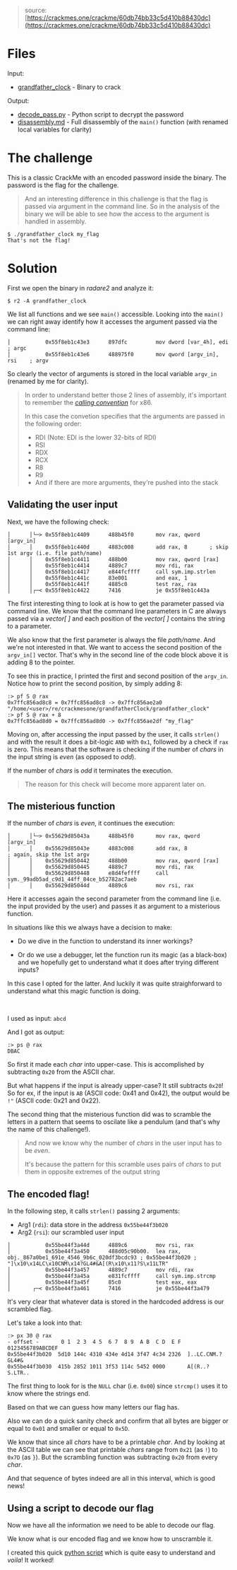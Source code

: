 > source: [https://crackmes.one/crackme/60db74bb33c5d410b88430dc](https://crackmes.one/crackme/60db74bb33c5d410b88430dc)

# Files

Input:
- [grandfather_clock](grandfather_clock) - Binary to crack

Output:
- [decode_pass.py](decode_pass.py) - Python script to decrypt the password
- [disassembly.md](disassembly.md) - Full disassembly of the `main()` function (with renamed local variables for clarity)

# The challenge

This is a classic CrackMe with an encoded password inside the binary. The password is the flag for the challenge.

> And an interesting difference in this challenge is that the flag is passed via argument in the command line.
So in the analysis of the binary we will be able to see how the access to the argument is handled in assembly.

```
$ ./grandfather_clock my_flag
That's not the flag!
```

# Solution

First we open the binary in _radare2_ and analyze it:

```
$ r2 -A grandfather_clock
```

We list all functions and we see `main()` accessible. Looking into the `main()` we can right away identify how it accesses the argument passed via the command line:

```assembly
│           0x55f8eb1c43e3      897dfc         mov dword [var_4h], edi    ; argc
│           0x55f8eb1c43e6      488975f0       mov qword [argv_in], rsi    ; argv
```

So clearly the vector of arguments is stored in the local variable `argv_in` (renamed by me for clarity).

> In order to understand better those 2 lines of assembly, it's important to remember the [_calling convention_](https://en.wikipedia.org/wiki/X86_calling_conventions) for x86.
>
> In this case the convetion specifies that the arguments are passed in the following order:
> - RDI (Note: EDI is the lower 32-bits of RDI)
> - RSI
> - RDX
> - RCX
> - R8
> - R9
> - And if there are more arguments, they're pushed into the stack

## Validating the user input

Next, we have the following check:

```assembly
│      │└─> 0x55f8eb1c4409      488b45f0       mov rax, qword [argv_in]
│      │    0x55f8eb1c440d      4883c008       add rax, 8       ; skip 1st argv (i.e. file path/name) 
│      │    0x55f8eb1c4411      488b00         mov rax, qword [rax]
│      │    0x55f8eb1c4414      4889c7         mov rdi, rax
│      │    0x55f8eb1c4417      e844fcffff     call sym.imp.strlen
│      │    0x55f8eb1c441c      83e001         and eax, 1
│      │    0x55f8eb1c441f      4885c0         test rax, rax
│      │┌─< 0x55f8eb1c4422      7416           je 0x55f8eb1c443a
```

The first interesting thing to look at is how to get the parameter passed via command line.
We know that the command line parameters in C are always passed via a _vector[ ]_ and each position of the _vector[ ]_ contains the string to a parameter.

We also know that the first parameter is always the file _path/name_. And we're not interested in that.
We want to access the second position of the `argv_in[]` vector. That's why in the second line of the code block above it is adding 8 to the pointer.

To see this in practice, I printed the first and second position of the `argv_in`. Notice how to print the second position, by simply adding 8:

```
:> pf S @ rax
0x7ffc856ad8c8 = 0x7ffc856ad8c8 -> 0x7ffc856ae2a0 "/home/<user>/re/crackmesone/grandfatherClock/grandfather_clock"
:> pf S @ rax + 8
0x7ffc856ad8d0 = 0x7ffc856ad8d0 -> 0x7ffc856ae2df "my_flag"
```

Moving on, after accessing the input passed by the user, it calls `strlen()` and with the result it does a bit-logic `AND` with `0x1`, followed by a check if `rax` is zero.
This means that the software is checking if the number of _chars_ in the input string is _even_ (as opposed to _odd_).

If the number of _chars_ is _odd_ it terminates the execution.

> The reason for this check will become more apparent later on.

## The misterious function

If the number of _chars_ is _even_, it continues the execution:

```assembly
│      │└─> 0x55629d85043a      488b45f0       mov rax, qword [argv_in]
│      │    0x55629d85043e      4883c008       add rax, 8              ; again, skip the 1st argv
│      │    0x55629d850442      488b00         mov rax, qword [rax]
│      │    0x55629d850445      4889c7         mov rdi, rax
│      │    0x55629d850448      e8d4feffff     call sym._99adb5ad_c9d1_44ff_84ce_b52782ac7aeb
│      │    0x55629d85044d      4889c6         mov rsi, rax
```

Here it accesses again the second parameter from the command line (i.e. the input provided by the user) and passes it as argument to a misterious function.

In situations like this we always have a decision to make:

- Do we dive in the function to understand its inner workings?

- Or do we use a debugger, let the function run its magic (as a black-box) and we hopefully get to understand what it does after trying different inputs?

In this case I opted for the latter. And luckily it was quite straighforward to understand what this magic function is doing.

<br/>

I used as input: `abcd`

And I got as output:

```
:> ps @ rax
DBAC
```

So first it made each _char_ into upper-case. This is accomplished by subtracting `0x20` from the ASCII char.

But what happens if the input is already upper-case? It still subtracts `0x20`! So for ex, if the input is `AB` (ASCII code: 0x41 and 0x42), the output would be `!"` (ASCII code: 0x21 and 0x22).

The second thing that the misterious function did was to scramble the letters in a pattern that seems to oscilate like a pendulum (and that's why the name of this challenge!).

> And now we know why the number of _chars_ in the user input has to be _even_.
>
> It's because the pattern for this scramble uses pairs of _chars_ to put them in opposite extremes of the output string

## The encoded flag!

In the following step, it calls `strlen()` passing 2 arguments:

- Arg1 (`rdi`): data store in the address `0x55be44f3b020`
- Arg2 (`rsi`): our scrambled user input


```assembly
│           0x55be44f3a44d      4889c6         mov rsi, rax                                                                                                                                                                                      
│           0x55be44f3a450      488d05c90b00.  lea rax, obj._867a0be1_691e_4546_9b6c_020df3bcdc93 ; 0x55be44f3b020 ; "]\x10\x14LC\x10CNM\x14?GL4#&A[(R\x10\x11?S\x11LTR"                                                                         
│           0x55be44f3a457      4889c7         mov rdi, rax
│           0x55be44f3a45a      e831fcffff     call sym.imp.strcmp
│           0x55be44f3a45f      85c0           test eax, eax
│       ┌─< 0x55be44f3a461      7416           je 0x55be44f3a479
```

It's very clear that whatever data is stored in the hardcoded address is our scrambled flag.

Let's take a look into that:

```
:> px 30 @ rax
- offset -       0 1  2 3  4 5  6 7  8 9  A B  C D  E F  0123456789ABCDEF
0x55be44f3b020  5d10 144c 4310 434e 4d14 3f47 4c34 2326  ]..LC.CNM.?GL4#&
0x55be44f3b030  415b 2852 1011 3f53 114c 5452 0000       A[(R..?S.LTR..
```

The first thing to look for is the `NULL` char (i.e. `0x00`) since `strcmp()` uses it to know where the strings end.

Based on that we can guess how many letters our flag has.

Also we can do a quick sanity check and confirm that all bytes are bigger or equal to `0x01` and smaller or equal to `0x5D`.

We know that since all _chars_ have to be a printable _char_. And by looking at the ASCII table we can see that printable _chars_ range from `0x21` (as `!`) to `0x7D` (as `}`). But the scrambling function was subtracting `0x20` from every _char_.

And that sequence of bytes indeed are all in this interval, which is good news!

## Using a script to decode our flag

Now we have all the information we need to be able to decode our flag.

We know what is our encoded flag and we know how to unscramble it.

I created this quick [python script](./decode_pass.py) which is quite easy to understand and _voila_! It worked!

